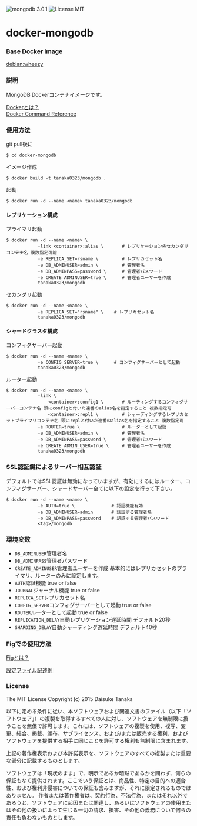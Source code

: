 ![mongodb 3.0.1](https://img.shields.io/badge/mongodb-3.0.1-brightgreen.svg) ![License MIT](https://img.shields.io/badge/license-MIT-blue.svg)

# docker-mongodb

### Base Docker Image

[debian:wheezy](https://registry.hub.docker.com/_/debian/)

### 説明

MongoDB Dockerコンテナイメージです。

[Dockerとは？](https://docs.docker.com/)  
[Docker Command Reference](https://docs.docker.com/reference/commandline/cli/)

### 使用方法

git pull後に

    $ cd docker-mongodb

イメージ作成

    $ docker build -t tanaka0323/mongodb .

起動
    
    $ docker run -d --name <name> tanaka0323/mongodb

#### レプリケーション構成

プライマリ起動

    $ docker run -d --name <name> \
                -link <container>:alias \       # レプリケーション先セカンダリコンテナ名 複数指定可能
                -e REPLICA_SET=rsname \         # レプリカセット名
                -e DB_ADMINUSER=admin \         # 管理者名
                -e DB_ADMINPASS=password \      # 管理者パスワード
                -e CREATE_ADMINUSER=true \      # 管理者ユーザーを作成
                tanaka0323/mongodb

セカンダリ起動

    $ docker run -d --name <name> \
                -e REPLICA_SET="rsname" \    # レプリカセット名
                tanaka0323/mongodb

#### シャードクラスタ構成

コンフィグサーバー起動

    $ docker run -d --name <name> \
                -e CONFIG_SERVER=true \      # コンフィグサーバーとして起動
                tanaka0323/mongodb

ルーター起動

    $ docker run -d --name <name> \
                -link \
                    <container>:config1 \       # ルーティングするコンフィグサーバーコンテナ名 頭にconfigと付いた連番のalias名を指定すること 複数指定可
                    <container>:repl1 \         # シャーディングするレプリカセットプライマリコンテナ名 頭にreplと付いた連番のalias名を指定すること 複数指定可
                -e ROUTER=true \                # ルーターとして起動
                -e DB_ADMINUSER=admin \         # 管理者名
                -e DB_ADMINPASS=password \      # 管理者パスワード
                -e CREATE_ADMIN_USER=true \     # 管理者ユーザーを作成
                tanaka0323/mongodb

### SSL認証鍵によるサーバー相互認証

デフォルトではSSL認証は無効になっていますが、有効にするにはルーター、コンフィグサーバー、シャードサーバー全てに以下の設定を行って下さい。

    $ docker run -d --name <name> \
                -e AUTH=true \              # 認証機能有効
                -e DB_ADMINUSER=admin       # 認証する管理者名
                -e DB_ADMINPASS=password    # 認証する管理者パスワード
                <tag>/mongodb

### 環境変数

- <code>DB_ADMINUSER</code>管理者名
- <code>DB_ADMINPASS</code>管理者パスワード
- <code>CREATE_ADMINUSER</code>管理者ユーザーを作成 基本的にはレプリカセットのプライマリ、ルーターのみに設定します。
- <code>AUTH</code>認証機能 true or false
- <code>JOURNAL</code>ジャーナル機能 true or false
- <code>REPLICA_SET</code>レプリカセット名
- <code>CONFIG_SERVER</code>コンフィグサーバーとして起動  true or false
- <code>ROUTER</code>ルーターとして起動  true or false
- <code>REPLICATION_DELAY</code>自動レプリケーション遅延時間 デフォルト20秒
- <code>SHARDING_DELAY</code>自動シャーディング遅延時間 デフォルト40秒

### Figでの使用方法

[Figとは？](http://www.fig.sh/)  

[設定ファイル記述例](https://bitbucket.org/tanaka0323/fig-examples)

### License

The MIT License
Copyright (c) 2015 Daisuke Tanaka

以下に定める条件に従い、本ソフトウェアおよび関連文書のファイル（以下「ソフトウェア」）の複製を取得するすべての人に対し、ソフトウェアを無制限に扱うことを無償で許可します。これには、ソフトウェアの複製を使用、複写、変更、結合、掲載、頒布、サブライセンス、および/または販売する権利、およびソフトウェアを提供する相手に同じことを許可する権利も無制限に含まれます。

上記の著作権表示および本許諾表示を、ソフトウェアのすべての複製または重要な部分に記載するものとします。

ソフトウェアは「現状のまま」で、明示であるか暗黙であるかを問わず、何らの保証もなく提供されます。ここでいう保証とは、商品性、特定の目的への適合性、および権利非侵害についての保証も含みますが、それに限定されるものではありません。 作者または著作権者は、契約行為、不法行為、またはそれ以外であろうと、ソフトウェアに起因または関連し、あるいはソフトウェアの使用またはその他の扱いによって生じる一切の請求、損害、その他の義務について何らの責任も負わないものとします。